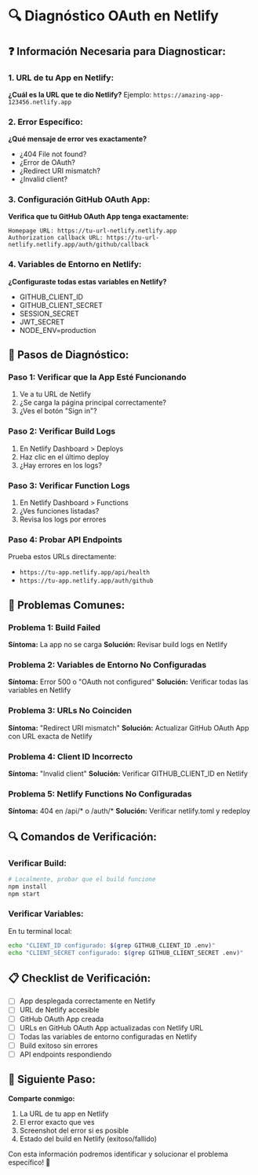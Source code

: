 # 🔍 Diagnóstico OAuth en Netlify

## ❓ Información Necesaria para Diagnosticar:

### 1. URL de tu App en Netlify:
**¿Cuál es la URL que te dio Netlify?**
Ejemplo: `https://amazing-app-123456.netlify.app`

### 2. Error Específico:
**¿Qué mensaje de error ves exactamente?**
- ¿404 File not found?
- ¿Error de OAuth?
- ¿Redirect URI mismatch?
- ¿Invalid client?

### 3. Configuración GitHub OAuth App:
**Verifica que tu GitHub OAuth App tenga exactamente:**
```
Homepage URL: https://tu-url-netlify.netlify.app
Authorization callback URL: https://tu-url-netlify.netlify.app/auth/github/callback
```

### 4. Variables de Entorno en Netlify:
**¿Configuraste todas estas variables en Netlify?**
- GITHUB_CLIENT_ID
- GITHUB_CLIENT_SECRET
- SESSION_SECRET
- JWT_SECRET
- NODE_ENV=production

## 🔧 Pasos de Diagnóstico:

### Paso 1: Verificar que la App Esté Funcionando
1. Ve a tu URL de Netlify
2. ¿Se carga la página principal correctamente?
3. ¿Ves el botón "Sign in"?

### Paso 2: Verificar Build Logs
1. En Netlify Dashboard > Deploys
2. Haz clic en el último deploy
3. ¿Hay errores en los logs?

### Paso 3: Verificar Function Logs
1. En Netlify Dashboard > Functions
2. ¿Ves funciones listadas?
3. Revisa los logs por errores

### Paso 4: Probar API Endpoints
Prueba estos URLs directamente:
- `https://tu-app.netlify.app/api/health`
- `https://tu-app.netlify.app/auth/github`

## 🚨 Problemas Comunes:

### Problema 1: Build Failed
**Síntoma:** La app no se carga
**Solución:** Revisar build logs en Netlify

### Problema 2: Variables de Entorno No Configuradas
**Síntoma:** Error 500 o "OAuth not configured"
**Solución:** Verificar todas las variables en Netlify

### Problema 3: URLs No Coinciden
**Síntoma:** "Redirect URI mismatch"
**Solución:** Actualizar GitHub OAuth App con URL exacta de Netlify

### Problema 4: Client ID Incorrecto
**Síntoma:** "Invalid client"
**Solución:** Verificar GITHUB_CLIENT_ID en Netlify

### Problema 5: Netlify Functions No Configuradas
**Síntoma:** 404 en /api/* o /auth/*
**Solución:** Verificar netlify.toml y redeploy

## 🔍 Comandos de Verificación:

### Verificar Build:
```bash
# Localmente, probar que el build funcione
npm install
npm start
```

### Verificar Variables:
En tu terminal local:
```bash
echo "CLIENT_ID configurado: $(grep GITHUB_CLIENT_ID .env)"
echo "CLIENT_SECRET configurado: $(grep GITHUB_CLIENT_SECRET .env)"
```

## 📋 Checklist de Verificación:

- [ ] App desplegada correctamente en Netlify
- [ ] URL de Netlify accesible
- [ ] GitHub OAuth App creada
- [ ] URLs en GitHub OAuth App actualizadas con Netlify URL
- [ ] Todas las variables de entorno configuradas en Netlify
- [ ] Build exitoso sin errores
- [ ] API endpoints respondiendo

## 🚀 Siguiente Paso:

**Comparte conmigo:**
1. La URL de tu app en Netlify
2. El error exacto que ves
3. Screenshot del error si es posible
4. Estado del build en Netlify (exitoso/fallido)

Con esta información podremos identificar y solucionar el problema específico! 🔧
